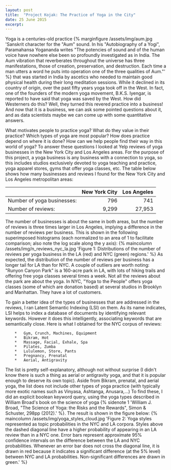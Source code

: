```yaml
---
layout: post
title:  "Project Kojak: The Practice of Yoga in the City"
date: 25 June 2015
excerpt:
---
```

Yoga is a centuries-old practice {% marginfigure /assets/img/aum.jpg 'Sanskrit character for the "Aum" sound. In his "Autobiography of a Yogi", Paramahansa Yogananda writes "The potencies of sound and of the human voice have nowhere else been so profoundly investigated as in India.  The Aum vibration that reverberates throughout the universe has three manifestations, those of creation, preservation, and destruction.  Each time a man utters a word he puts into operation one of the three qualities of Aum."' %} that was started in India by ascetics who needed to maintain good physical health during their long meditation sessions.  While it declined in its country of origin, over the past fifty years yoga took off in the West.  In fact, one of the founders of the modern yoga movement, B.K.S. Iyengar, is reported to have said that yoga was saved by the West.  How did Westerners do this?  Well, they turned this revered practice into a business!  And now that it is a business, we can ask some pointed questions about it, and as data scientists maybe we can come up with some quantitative answers.

What motivates people to practice yoga?  What do they value in their practice?  Which types of yoga are most popular?  How does practice depend on where it is done?  How can we help people find their way in this world of yoga?  To answer these questions I looked at Yelp reviews of yoga businesses in the New York City and Los Angeles areas.  For the purpose of this project, a yoga business is any business with a connection to yoga, so this includes studios exclusively devoted to yoga teaching and practice, yoga apparel stores, gyms that offer yoga classes, etc.  The table below shows how many businesses and reviews I found for the New York City and Los Angeles metropolitan areas:

|  | New York City | Los Angeles |
|:--|--:|--:|
| Number of yoga businesses: | 796 | 741 |
| Number of reviews: | 9,299 | 27,953 |

The number of businesses is about the same in both areas, but the number of reviews is three times larger in Los Angeles, implying a difference in the number of reviews per business.  This is shown in the following superimposed histograms (each normalized to an area of 1 to facilitate comparison; also note the log scale along the y axis): {% maincolumn /assets/img/n_reviews_nyc_la.jpg 'Figure 1: Distributions of the number of reviews per yoga business in the LA (red) and NYC (green) regions.' %}
As expected, the distribution of the number of reviews per business has a longer tail for LA than for NYC.  A couple of outliers are worth noting: "Runyon Canyon Park" is a 160-acre park in LA, with lots of hiking trails and offering free yoga classes several times a week.  Not all the reviews about the park are about the yoga.  In NYC, "Yoga to the People" offers yoga classes (some of which are donation based) at several studios in Brooklyn and Manhattan.  They have a lot of customers.

To gain a better idea of the types of businesses that are addressed in the reviews, I ran Latent Semantic Indexing (LSI) on them.  As its name indicates, LSI helps to index a database of documents by identifying relevant keywords.  However it does this intelligently, associating keywords that are semantically close.  Here is what I obtained for the NYC corpus of reviews:

		*   Gym, Crunch, Machines, Equipment
		*   Bikram, Hot
		*   Massage, Facial, Exhale, Spa
		*   Pilates, Zumba
		*   Lululemon, Store, Pants
		*   Pregnancy, Prenatal
		*   Aerial, Antigravity

The list is pretty self-explanatory, although not without surprise (I didn't know there is such a thing as aerial or antigravity yoga, and that it is popular enough to deserve its own topic).  Aside from Bikram, prenatal, and aerial yoga, the list does not include other types of yoga practice (with typically more exotic names such as Vinyasa, Ashtanga, Anusara,...)  To find these, I did an explicit boolean keyword query, using the yoga types described in William Broad's book on the science of yoga {% sidenote 1 'William J. Broad, "The Science of Yoga: the Risks and the Rewards", Simon & Schuster, 298pp (2012).' %}.  The result is shown in the figure below: {% maincolumn /assets/img/yoga_styles_cloud.jpg 'Figure 2: Yoga styles represented as topic probabilities in the NYC and LA corpora.  Styles above the dashed diagonal line have a higher probability of appearing in an LA review than in a NYC one.  Error bars represent approximate 95% confidence intervals on the difference between the LA and NYC probabilities.  Whenever an error bar does not cross the diagonal line, it is drawn in red because it indicates a significant difference (at the 5% level) between NYC and LA probabilities.  Non-significant differences are drawn in green.' %}